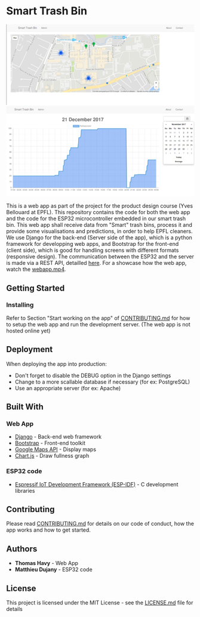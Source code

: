 # Smart Trash Bin

![Web app main page](website.png) ![Web app fullness](level.png)

This is a web app as part of the project for the product design course (Yves Bellouard at EPFL). This repository contains the code for both the web app and the code for the ESP32 microcontroller embedded in our smart trash bin.
This web app shall receive data from "Smart" trash bins, process it and provide some visualisations and predictions, in order to help EPFL cleaners.
We use Django for the back-end (Server side of the app), which is a python framework for developping web apps, and Bootstrap for the front-end (client side), which is good for handling screens with different formats (responsive design).
The communication between the ESP32 and the server is made via a REST API, detailled [here](SmartTrashBin/SmartTrashBin/map/api/CONTRIBUTING.md).
For a showcase how the web app, watch the [webapp.mp4](webapp.mp4).

## Getting Started

### Installing

Refer to Section "Start working on the app" of [CONTRIBUTING.md](CONTRIBUTING.md) for how to setup the web app and run the development server. (The web app is not hosted online yet) 

## Deployment

When deploying the app into production:
* Don't forget to disable the DEBUG option in the Django settings
* Change to a more scallable database if necessary (for ex: PostgreSQL)
* Use an appropriate server (for ex: Apache)

## Built With

### Web App

* [Django](https://www.djangoproject.com/) - Back-end web framework
* [Bootstrap](http://getbootstrap.com/) - Front-end toolkit
* [Google Maps API](https://developers.google.com/maps/web/) - Display maps
* [Chart.js](http://www.chartjs.org/) - Draw fullness graph

### ESP32 code

* [Espressif IoT Development Framework (ESP-IDF)](https://esp-idf.readthedocs.io/en/latest/) - C development libraries

## Contributing

Please read [CONTRIBUTING.md](CONTRIBUTING.md) for details on our code of conduct, how the app works and how to get started.

## Authors

* **Thomas Havy** - Web App
* **Matthieu Dujany** - ESP32 code

## License

This project is licensed under the MIT License - see the [LICENSE.md](LICENSE.md) file for details
